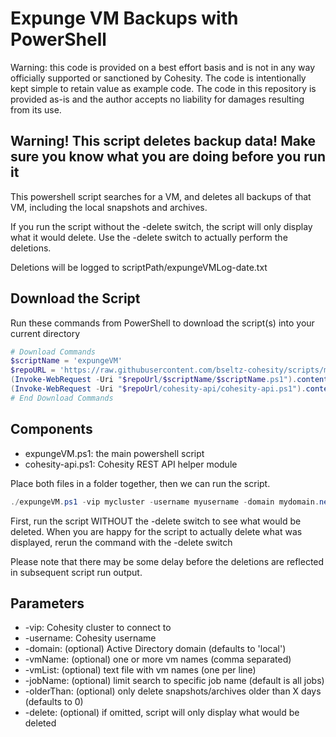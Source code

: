 # Expunge VM Backups with PowerShell

Warning: this code is provided on a best effort basis and is not in any way officially supported or sanctioned by Cohesity. The code is intentionally kept simple to retain value as example code. The code in this repository is provided as-is and the author accepts no liability for damages resulting from its use.

## Warning! This script deletes backup data! Make sure you know what you are doing before you run it

This powershell script searches for a VM, and deletes all backups of that VM, including the local snapshots and archives.

If you run the script without the -delete switch, the script will only display what it would delete. Use the -delete switch to actually perform the deletions.

Deletions will be logged to scriptPath/expungeVMLog-date.txt

## Download the Script

Run these commands from PowerShell to download the script(s) into your current directory

```powershell
# Download Commands
$scriptName = 'expungeVM'
$repoURL = 'https://raw.githubusercontent.com/bseltz-cohesity/scripts/master/powershell'
(Invoke-WebRequest -Uri "$repoUrl/$scriptName/$scriptName.ps1").content | Out-File "$scriptName.ps1"; (Get-Content "$scriptName.ps1") | Set-Content "$scriptName.ps1"
(Invoke-WebRequest -Uri "$repoUrl/cohesity-api/cohesity-api.ps1").content | Out-File cohesity-api.ps1; (Get-Content cohesity-api.ps1) | Set-Content cohesity-api.ps1
# End Download Commands
```

## Components

* expungeVM.ps1: the main powershell script
* cohesity-api.ps1: Cohesity REST API helper module

Place both files in a folder together, then we can run the script.

```powershell
./expungeVM.ps1 -vip mycluster -username myusername -domain mydomain.net -vmName myvm
```

First, run the script WITHOUT the -delete switch to see what would be deleted. When you are happy for the script to actually delete what was displayed, rerun the command with the -delete switch

Please note that there may be some delay before the deletions are reflected in subsequent script run output.

## Parameters

* -vip: Cohesity cluster to connect to
* -username: Cohesity username
* -domain: (optional) Active Directory domain (defaults to 'local')
* -vmName: (optional) one or more vm names (comma separated)
* -vmList: (optional) text file with vm names (one per line)
* -jobName: (optional) limit search to specific job name (default is all jobs)
* -olderThan: (optional) only delete snapshots/archives older than X days (defaults to 0)
* -delete: (optional) if omitted, script will only display what would be deleted
